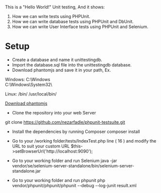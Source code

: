 This is a "Hello World!" Unit testing, And it shows:

 1. How we can write tests using PHPUnit.
 2. How we can write database tests using PHPUnit and DbUnit.
 3. How we can write User Interface tests using PHPUnit and Selenium.

# Setup

* Create a database and name it unittestingdb.
* Import the database.sql file into the unittestingdb database.
* Download phantomjs and save it in your path, Ex. 

Windows:
C:\Windows\
C:\Windows\System32\

Linux:
/bin/
/usr/local/bin/

[Download phantomjs](http://phantomjs.org/download.html)  

* Clone the repository into your web Server

git clone https://github.com/nezarfadle/phpunit-testsuite.git

* Install the dependencies by running Composer
composer install

* Go to your /working folder/tests/IndexTest.php line ( 16 ) and modify the URL to suit your custom URL
$this->setBrowserUrl('http://localhost:9090');

* Go to your working folder and run Selenium
java -jar vendor/se/selenium-server-standalone/bin/selenium-server-standalone.jar

* Go to your working folder and run phpunit
php vendor/phpunit/phpunit/phpunit --debug --log-junit result.xml


